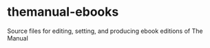 themanual-ebooks
================

Source files for editing, setting, and producing ebook editions of The Manual
